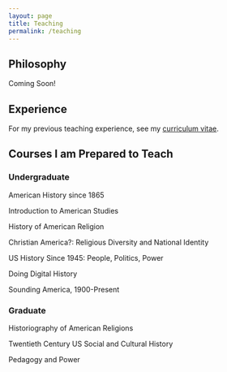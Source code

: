 ```yaml
---
layout: page
title: Teaching
permalink: /teaching
---
```


## Philosophy

Coming Soon!

## Experience

For my previous teaching experience, see my [curriculum vitae](cv.html#teaching).

## Courses I am Prepared to Teach

### Undergraduate

American History since 1865

Introduction to American Studies

History of American Religion

Christian America?: Religious Diversity and National Identity

US History Since 1945: People, Politics, Power

Doing Digital History

Sounding America, 1900-Present

### Graduate

Historiography of American Religions

Twentieth Century US Social and Cultural History

Pedagogy and Power
